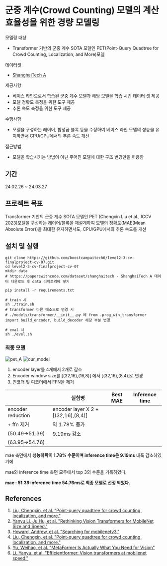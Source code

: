 # 군중 계수(Crowd Counting) 모델의 계산 효율성을 위한 경량 모델링
모델링 대상
- Transformer 기반의 군중 계수 SOTA 모델인 PET(Point-Query Quadtree for Crowd Counting, Localization, and More)모델

데이터셋
- [ShanghaiTech A](https://paperswithcode.com/dataset/shanghaitech)

제공사항
- 베이스 라인으로서 학습된 군중 계수 모델과 해당 모델을 학습 시킨 데이터 셋 제공
- 모델 정확도 측정을 위한 도구 제공
- 추론 속도 측정을 위한 도구 제공

수행사항
- 모델을 구성하는 레이어, 합성곱 블록 등을 수정하여 베이스 라인 모델의 성능을 유지하면서 CPU/GPU에서의 추론 속도 개선

접근방법 
- 모델을 학습시키는 방법이 아닌 주어진 모델에 대한 구조 변경만을 허용함


## 기간
24.02.26 ~ 24.03.27

## 프로젝트 목표
Transformer 기반의 군중 계수 SOTA 모델인 PET (Chengxin Liu et al., ICCV 2023)모델을 구성하는 레이어/블록을 재설계하여 모델의 정확도(MAE(Mean Absolute Error))을 최대한 유지하면서도, CPU/GPU에서의 추론 속도를 개선

## 설치 및 실행
```shell
git clone https://github.com/boostcampaitech6/level2-3-cv-finalproject-cv-07.git
cd level2-3-cv-finalproject-cv-07
mkdir data
# https://paperswithcode.com/dataset/shanghaitech - ShanghaiTech A 데이터 다운로드 후 data 디렉토리에 넣기

pip install -r requirements.txt

# train 시
sh ./train.sh
# transformer 다른 메소드로 변경 시
# ./models/transformer/__init__.py 에 from .prog_win_transformer import build_encoder, build_decoder 해당 부분 변경

# eval 시
sh ./evel.sh

```
### 최종 모델

![pet_A](https://github.com/boostcampaitech6/level2-3-cv-finalproject-cv-07/assets/83398511/e66fccce-fcd4-4708-843a-e4b0da9b6ca7)
![our_model](https://github.com/boostcampaitech6/level2-3-cv-finalproject-cv-07/assets/83398511/4c3bf7d0-1f02-4a5d-8d8e-59d6886dac32)


1. encoder layer를 4개에서 2개로 감소
2. Encoder window size를 [(32,16),(16,8)] 에서 [(32,16),(8,4)]로 변경
3. 인코더 및 디코더에서 FFN을 제거

|  | 실험명 | Best MAE | Inference time |
| --- | --- | --- | --- |
| encoder reduction | encoder layer X 2 + [(32,16),(8,4)] 
+ ffn 제거 | 약 1.78% 증가 
(50.49→51.39) | 9.19ms 감소 
(63.95→54.76) |

mae 측면에서 **성능하락이 1.78% 수준이며 inference time은 9.19ms** 대폭 감소하였기에

mae와 inference time 측면 모두에서 top 3의 수준을 기록하였다.

**mae : 51.39 inference time 54.76ms로 최종 모델로 선정 되었다.**

## References
1) [Liu, Chengxin, et al. "Point-query quadtree for crowd counting, localization, and more."](https://arxiv.org/pdf/2308.13814.pdf)
2) [Yanyu Li, Ju Hu, et al. "Rethinking Vision Transformers for MobileNet Size and Speed."](https://arxiv.org/pdf/2212.08059.pdf)
3) [Howard, Andrew, et al. "Searching for mobilenetv3."](https://arxiv.org/pdf/1905.02244.pdf)
4) [Liu, Chengxin, et al. "Point-query quadtree for crowd counting, localization, and more."](https://openaccess.thecvf.com/content/ICCV2023/supplemental/Liu_Point-Query_Quadtree_for_ICCV_2023_supplemental.pdf)
5) [Yu, Weihao, et al. "MetaFormer Is Actually What You Need for Vision"](https://arxiv.org/pdf/2308.13814.pdf)
6) [Li, Yanyu, et al. "Efficientformer: Vision transformers at mobilenet speed."](https://arxiv.org/pdf/2206.01191.pdf)


